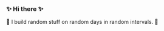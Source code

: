 ### ✨ Hi there ✨ 
🥑 I build random stuff on random days in random intervals. 🥑


<!--
**ImanIra0ui/ImanIra0ui** is a ✨ _special_ ✨ 
-->
